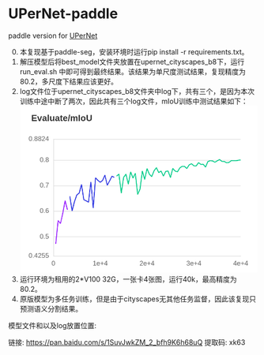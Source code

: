# UPerNet-paddle
paddle version for [UPerNet](https://arxiv.org/pdf/1807.10221v1.pdf)


0. 本复现基于paddle-seg，安装环境时运行pip install -r requirements.txt。
1. 解压模型后将best_model文件夹放置在upernet_cityscapes_b8下，运行run_eval.sh 中即可得到最终结果。该结果为单尺度测试结果，复现精度为80.2，多尺度下结果应该更好。
2. log文件位于upernet_cityscapes_b8文件夹中log下，共有三个，是因为本次训练中途中断了两次，因此共有三个log文件，mIoU训练中测试结果如下：
![](./upernet_cityscapes_b8/mIoU.png)
3. 运行环境为租用的2*V100 32G，一张卡4张图，运行40k，最高精度为80.2。
4. 原版模型为多任务训练，但是由于cityscapes无其他任务监督，因此该复现只预测语义分割结果。

模型文件和以及log放置位置:

链接: https://pan.baidu.com/s/1SuvJwkZM_2_bfh9K6h68uQ 提取码: xk63
